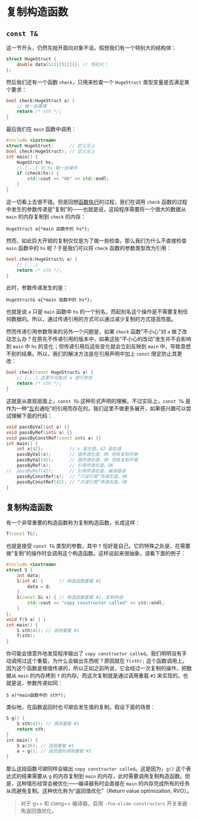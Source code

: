 # 复制构造函数

## `const T&`

这一节开头，仍然先抛开面向对象不谈。假想我们有一个特别大的结构体：
```cpp
struct HugeStruct {
    double data[512][512]{}; // 特别大！
};
```
然后我们还有一个函数 `check`，只用来检查一个 `HugeStruct` 类型变量是否满足某个要求：
```cpp
bool check(HugeStruct a) {
    // 做一些事情
    return /* sth */;
}
```
最后我们在 `main` 函数中调用：
```cpp
#include <iostream>
struct HugeStruct;      // 定义见上
bool check(HugeStruct); // 定义见上
int main() {
    HugeStruct hs;
    // [...] 对 hs 做一些操作
    if (check(hs)) {
        std::cout << "Ok" << std::endl;
    }
}
```
这一切看上去很不错。但是回想[函数执行](ch03/function_execution)的过程，我们在调用 `check` 函数的过程中发生的参数传递是“复制”的——也就是说，这段程序需要将一个很大的数据从 `main` 的内存复制到 `check` 的内存：
```sdsc
HugeStruct a{*main 函数中的 hs*};
```

然而，如此巨大开销的复制仅仅是为了做一些检查。那么我们为什么不直接检查 `main` 函数中的 `hs` 呢？于是我们可以将 `check` 函数的参数类型改为引用：
```cpp
bool check(HugeStruct& a) {
    // [...]
    return /* sth */;
}
```
此时，参数传递发生的是：
```sdsc
HugeStruct& a{*main 函数中的 hs*};
```
也就是说 `a` 只是 `main` 函数中 `hs` 的一个别名，而起别名这个操作是不需要复制任何数据的。所以，通过传递引用的方式可以通过减少复制的方式提高性能。

然而传递引用参数带来的另外一个问题是，如果 `check` 函数“不小心”对 `a` 做了改动怎么办？在原先不传递引用的版本中，如果这些“不小心的改动”发生并不会影响到 `main` 中 `hs` 的变化；但传递引用后这些变化就会立刻反映到 `main` 中，导致意想不到的结果。所以，我们的解决方法是在引用声明中加上 `const` 限定防止其更改：
```cpp
bool check(const HugeStruct& a) {
    // [...] 这里不可能对 a 进行修改
    return /* sth */;
}
```
这就是从直观层面上，`const T&` 这种形式声明的理解。不过实际上，`const T&` 是作为一种“[左](ch04/pointer/pointer_usage#idx_左值)右通吃”的引用而存在的。我们这里不做更多展开，如果感兴趣可以尝试理解下面的代码：

```CPP
void passByVal(int a) {}
void passByRef(int& a) {}
void passByConstRef(const int& a) {}
int main() {
    int x{42};          // x 是左值，42 是右值
    passByVal(x);       // 值传递左值，OK 但有复制开销
    passByVal(42);      // 值传递右值，OK 但有复制开销
    passByRef(x);       // 引用传递左值，OK
//  passByRef(42);      // 引用传递右值，编译错误
    passByConstRef(x);  // “只读引用”传递左值，OK
    passByConstRef(42); // “只读引用”传递右值，OK
}
```

## 复制构造函数

有一个非常重要的构造函数称为复制构造函数，长成这样：
```cpp
T(const T&);
```

也就是接受 `const T&` 类型的参数，其中 `T` 恰好是自己。它的特殊之处是，在需要做“复制”的操作时会调用这个构造函数。这样说起来很抽象，请看下面的例子：
```CPP
#include <iostream>
struct S {
    int data;
    S(int d) {      // 构造函数重载 #1
        data = d;
    }
    S(const S& s) { // 构造函数重载 #2，复制构造
        std::cout << "copy constructor called" << std::endl;
    }
};
void f(S a) { } 
int main() {
    S sth(42); // 调用重载 #1
    f(sth);
}
```
你可能会很意外地发现程序输出了 `copy constructor called`。我们明明没有手动调用过这个重载，为什么会输出东西呢？原因就在 `f(sth);` 这个函数调用上。因为这个函数是按值传递的，所以正如之前所说，它会经过一次复制的操作，把数据从 `main` 的内存拷到 `f` 的内存。而这次复制就是通过调用重载 `#2` 来实现的。也就是说，参数传递如同：
```sdsc
S a(*main函数中的 sth*);
```

类似地，在函数返回时也*可能*会发生值的复制。假设下面的场景：
```cpp
S g() {
    S sth(42); // 调用重载 #1
    return sth;
}
int main() {
    S a(36); // 调用重载 #1
    a = g(); // 返回值时调用重载 #2
}
```
那么这段函数*可能*同样会输出 `copy constructor called`。这是因为，`g()` 这个表达式的结果需要从 `g` 的内存复制到 `main` 的内存，此时需要调用复制构造函数。但是，这种情形经常会被优化——编译器有时会直接在 `main` 的内存完成所有的任务从而避免复制。这种优化称为“返回值优化”（Return value optimization, RVO）。

> 对于 g++ 和 clang++ 编译器，启用 `-fno-elide-constructors` 开关来避免返回值优化。
